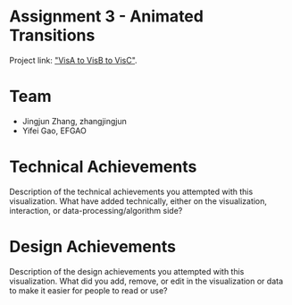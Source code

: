 # Assignment 3 - Animated Transitions

Project link: ["VisA to VisB to VisC"](http://cs573-16f.github.io/03-Animation/index.html).

# Team

- Jingjun Zhang, zhangjingjun
- Yifei Gao, EFGAO

# Technical Achievements

Description of the technical achievements you attempted with this visualization.
What have added technically, either on the visualization, interaction, or data-processing/algorithm side?

# Design Achievements

Description of the design achievements you attempted with this visualization.
What did you add, remove, or edit in the visualization or data to make it easier for people to read or use?
